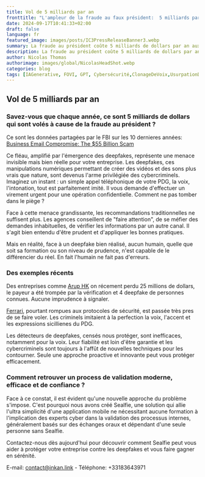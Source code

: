 ```yaml
---
title: Vol de 5 milliards par an
fronttitle: "L'ampleur de la fraude au faux président:  5 milliards par an"
date: 2024-09-17T10:41:33+02:00
draft: false
language: fr
featured_image: images/posts/IC3PressReleaseBanner3.webp
summary: La fraude au président coûte 5 milliards de dollars par an aux entreprises. Les deepfakes rendent obsolètes les méthodes de sécurité traditionnelles, trompant même les plus vigilants. Des entreprises comme Arup HK et Ferrari en ont été victimes. Pour restaurer la confiance et la tranquillité d'esprit dans vos échanges professionnels, une nouvelle approche s'impose.
description: La fraude au président coûte 5 milliards de dollars par an aux entreprises. Les deepfakes rendent obsolètes les méthodes de sécurité traditionnelles, trompant même les plus vigilants. Des entreprises comme Arup HK et Ferrari en ont été victimes. Pour restaurer la confiance et la tranquillité d'esprit dans vos échanges professionnels, une nouvelle approche s'impose.
author: Nicolas Thomas
authorimage: images/global/NicolasHeadShot.webp
categories: blog
tags: [IAGenerative, FOVI, GPT, Cybersécurité,ClonageDeVoix,UsurpationDidentité]
---
```

## Vol de 5 milliards par an

### Savez-vous que chaque année, ce sont 5 milliards de dollars qui sont volés à cause de la fraude au président ?

Ce sont les données partagées par le FBI sur les 10 dernieres années: [Business Email Compromise: The $55 Billion Scam](https://www.ic3.gov/PSA/2024/PSA240911)

Ce fléau, amplifié par l'émergence des deepfakes, représente une menace invisible mais bien réelle pour votre entreprise. Les deepfakes, ces manipulations numériques permettant de créer des vidéos et des sons plus vrais que nature, sont devenus l'arme privilégiée des cybercriminels. Imaginez un instant : un simple appel téléphonique de votre PDG, la voix, l'intonation, tout est parfaitement imité. Il vous demande d'effectuer un virement urgent pour une opération confidentielle. Comment ne pas tomber dans le piège ?

Face à cette menace grandissante, les recommandations traditionnelles ne suffisent plus. Les agences conseillent de "faire attention", de se méfier des demandes inhabituelles, de vérifier les informations par un autre canal. Il s'agit bien entendu d'être prudent et d'appliquer les bonnes pratiques.

Mais en réalité, face à un deepfake bien réalisé, aucun humain, quelle que soit sa formation ou son niveau de prudence, n'est capable de le différencier du réel. En fait l'humain ne fait pas d'erreurs.

### Des exemples récents

Des entreprises comme [Arup HK](https://www.ft.com/content/b977e8d4-664c-4ae4-8a8e-eb93bdf785ea) on récement perdu 25 millions de dollars, le payeur a été trompée par la vérification et 4 deepfake de personnes connues. Aucune imprudence à signaler.

[Ferrari](https://www.carscoops.com/2024/07/ferrari-ceo-impersonator-uncovered-by-colleague-in-deepfake-call/), pourtant rompues aux protocoles de sécurité, est passée très pres de se faire voler. Les criminels imitaient à la perfection la voix, l'accent et les expressions sicillienes du PDG.

Les détecteurs de deepfakes, censés nous protéger,  sont inefficaces, notamment pour la voix.  Leur fiabilité est loin d'être garantie et les cybercriminels sont toujours  à l'affût de nouvelles techniques pour les contourner.  Seule une approche proactive et innovante peut vous protéger efficacement.

### Comment retrouver un process de validation moderne, efficace et de confiance ?

Face à ce constat, il est évident qu'une nouvelle approche du problème s'impose. C'est pourquoi nous avons créé Sealfie, une solution qui allie l'ultra simplicité d'une application mobile ne nécessitant aucune formation à l'implication des experts cyber dans la validation des processus internes, généralement basés sur des échanges oraux et dépendant d'une seule personne sans Sealfie.

Contactez-nous dès aujourd'hui pour découvrir comment Sealfie peut vous aider à protéger votre entreprise contre les deepfakes et vous faire gagner en sérénité.

E-mail: [contact@inkan.link](mailto:contact@inkan.link?subject=Rendez-vous?)   -   Téléphone: +33183643971
